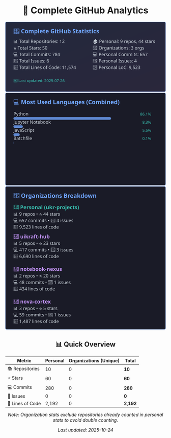 <!-- GitHub Stats - Auto Generated -->
<div align="center">

# 🚀 Complete GitHub Analytics

![GitHub Stats](./assets/github-stats.svg)
![Languages](./assets/languages.svg)
![Organizations](./assets/organizations.svg)

## 📊 Quick Overview

| Metric | Personal | Organizations (Unique) | **Total** |
|--------|----------|------------------------|-----------|
| 📚 Repositories | 10 | 0 | **10** |
| ⭐ Stars | 60 | 0 | **60** |
| 💻 Commits | 280 | 0 | **280** |
| 🐛 Issues | 0 | 0 | **0** |
| 📏 Lines of Code | 2,192 | 0 | **2,192** |

*Note: Organization stats exclude repositories already counted in personal stats to avoid double counting.*

*Last updated: 2025-10-24*

</div>
<!-- End GitHub Stats -->